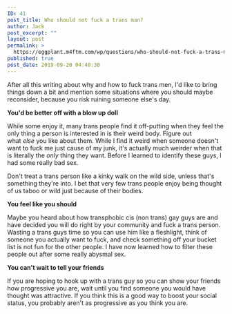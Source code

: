 ```yaml
---
ID: 41
post_title: Who should not fuck a trans man?
author: Jack
post_excerpt: ""
layout: post
permalink: >
  https://eggplant.m4ftm.com/wp/questions/who-should-not-fuck-a-trans-man/
published: true
post_date: 2019-09-20 04:40:38
---
```

<p id="mcetoc_1dl0clqg00">After all this writing about why and how to fuck trans men, I'd like to bring things down a bit and mention some situations where you should maybe reconsider, because you risk ruining someone else's day.</p>
<strong>You'd be better off with a blow up doll</strong>

While some enjoy it, many trans people find it off-putting when they feel the only thing a person is interested in is their weird body. Figure out what <em>else</em> you like about them. While I find it weird when someone doesn't want to fuck me just cause of my junk, it's actually much weirder when that is literally the <em>only</em> thing they want. Before I learned to identify these guys, I had some really bad sex.

Don't treat a trans person like a kinky walk on the wild side, unless that's something they're into. I bet that very few trans people enjoy being thought of us taboo or wild just because of their bodies.

<strong>You feel like you should</strong>

Maybe you heard about how transphobic cis (non trans) gay guys are and have decided you will do right by your community and fuck a trans person. Wasting a trans guys time so you can use him like a fleshlight, think of someone you actually want to fuck, and check something off your bucket list is not fun for the other people. I have now learned how to filter these people out after some really abysmal sex.

<strong>You can't wait to tell your friends</strong>

If you are hoping to hook up with a trans guy so you can show your friends how progressive you are, wait until you find someone you would have thought was attractive. If you think this is a good way to boost your social status, you probably aren't as progressive as you think you are.